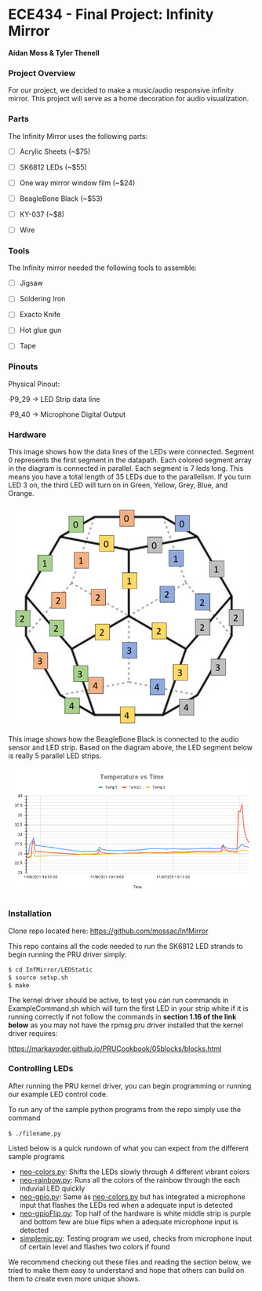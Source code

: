 # ECE434 - Final Project: Infinity Mirror

**Aidan Moss & Tyler Thenell**



### Project Overview

For our project, we decided to make a music/audio responsive infinity mirror. This project will serve as a home decoration for audio visualization. 



### Parts

The Infinity Mirror uses the following parts:

- [ ] Acrylic Sheets (~$75)
- [ ] SK6812 LEDs (~$55)
- [ ] One way mirror window film (~$24)
- [ ] BeagleBone Black (~$53)
- [ ] KY-037 (~$8)
- [ ] Wire



### Tools

The Infinity mirror needed the following tools to assemble:

- [ ] Jigsaw
- [ ] Soldering Iron
- [ ] Exacto Knife
- [ ] Hot glue gun
- [ ] Tape



### Pinouts

Physical Pinout:

·P9_29 → LED Strip data line

·P9_40 → Microphone Digital Output



### Hardware

This image shows how the data lines of the LEDs were connected. Segment 0 represents the first segment in the datapath. Each colored segment array in the diagram is connected in parallel. Each segment is 7 leds long. This means you have a total length of 35 LEDs due to the parallelism. If you turn LED 3 on, the third LED will turn on in Green, Yellow, Grey, Blue, and Orange.

![alt text](https://github.com/mossac/InfMirror/blob/master/LED-Schematic.png?raw=true)

This image shows how the BeagleBone Black is connected to the audio sensor and LED strip. Based on the diagram above, the LED segment below is really 5 parallel LED strips. 

![alt text](https://github.com/theneltj/Embedded-Linux/blob/master/hw09/TempLog.png?raw=true)

### Installation

Clone repo located here:  https://github.com/mossac/InfMirror

This repo contains all the code needed to run the SK6812 LED strands to begin running the PRU driver simply:

```shell
$ cd InfMirror/LEDStatic
$ source setup.sh
$ make
```

The kernel driver should be active, to test you can run commands in ExampleCommand.sh which will turn the first LED in your strip white if it is running correctly if not follow the commands in **section 1.16 of the link below** as you may not have the rpmsg.pru driver installed that the kernel driver requires:

https://markayoder.github.io/PRUCookbook/05blocks/blocks.html



### Controlling LEDs

After running the PRU kernel driver, you can begin programming or running our example LED control code. 

To run any of the sample python programs from the repo simply use the command

`$ ./filename.py`

Listed below is a quick rundown of what you can expect from the different sample programs

- [neo-colors.py](http://neo-colors.py/): Shifts the LEDs slowly through 4 different vibrant colors
- [neo-rainbow.py](http://neo-rainbow.py/): Runs all the colors of the rainbow through the each induvial LED quickly
- [neo-gpio.py](http://neo-gpio.py/): Same as [neo-colors.py](http://neo-colors.py/) but has integrated a microphone input that flashes the LEDs red when a adequate input is detected
- [neo-gpioFlip.py](http://neo-gpioflip.py/): Top half of the hardware is white middle strip is purple and bottom few are blue flips when a adequate microphone input is detected
- [simplemic.py](http://simplemic.py/): Testing program we used, checks from microphone input of certain level and flashes two colors if found

We recommend checking out these files and reading the section below, we tried to make them easy to understand and hope that others can build on them to create even more unique shows.








